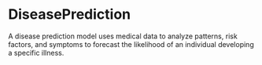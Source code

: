 # DiseasePrediction
A disease prediction model uses medical data to analyze patterns, risk factors, and symptoms to forecast the likelihood of an individual developing a specific illness.
